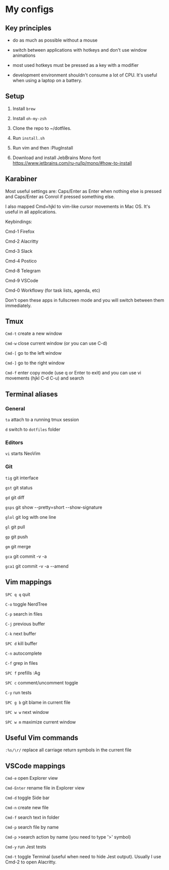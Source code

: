 # My configs

## Key principles

- do as much as possible without a mouse

- switch between applications with hotkeys and don't use window animations

- most used hotkeys must be pressed as a key with a modifier

- development environment shouldn't consume a lot of CPU. It's useful when using a laptop on a battery.


## Setup

1. Install `brew`

2. Install `oh-my-zsh`

3. Clone the repo to ~/dotfiles.

4. Run `install.sh`

5. Run vim and then :PlugInstall

6. Download and install JebBrains Mono font https://www.jetbrains.com/ru-ru/lp/mono/#how-to-install


## Karabiner

Most useful settings are: Caps/Enter as Enter when nothing else is pressed and Caps/Enter as Conrol if pressed something else.

I also mapped Cmd+hjkl to vim-like cursor movements in Mac OS. It's useful in all applications.

Keybindings:

Cmd-1 Firefox

Cmd-2 Alacritty

Cmd-3 Slack

Cmd-4 Postico

Cmd-8 Telegram

Cmd-9 VSCode

Cmd-0 Workflowy (for task lists, agenda, etc)

Don't open these apps in fullscreen mode and you will switch between them immediately.


## Tmux

`Cmd-t` create a new window

`Cmd-w` close current window (or you can use C-d)

`Cmd-[` go to the left window

`Cmd-]` go to the right window

`Cmd-f` enter copy mode (use q or Enter to exit) and you can use vi movements (hjkl C-d C-u) and search


## Terminal aliases

### General

`ta`   attach to a running tmux session

`d`    switch to `dotfiles` folder


### Editors

`vi`   starts NeoVim


### Git

`tig`  git interface

`gst`  git status

`gd`   git diff

`gsps` git show --pretty=short --show-signature

`glol` git log with one line

`gl`   git pull

`gp`   git push

`gm`   git merge

`gca`  git commit -v -a

`gca1` git commit -v -a --amend


## Vim mappings

`SPC q q` quit

`C-o`     toggle NerdTree

`C-p`     search in files

`C-j`     previous buffer

`C-k`     next buffer

`SPC d`   kill buffer

`C-n`     autocomplete

`C-f`     grep in files

`SPC f`   prefills :Ag

`SPC c`   comment/uncomment toggle

`C-y`     run tests

`SPC g b` git blame in current file

`SPC w w` next window

`SPC w m` maximize current window


## Useful Vim commands

`:%s/\r/` replace all carriage return symbols in the current file

## VSCode mappings

`Cmd-e`     open Explorer view

`Cmd-Enter` rename file in Explorer view

`Cmd-d`     toggle Side bar

`Cmd-n`     create new file

`Cmd-f`     search text in folder

`Cmd-p`     search file by name

`Cmd-p`     >search action by name (you need to type '>' symbol)

`Cmd-y`     run Jest tests

`Cmd-t`     toggle Terminal (useful when need to hide Jest output). Usually I use Cmd-2 to open Alacritty.
